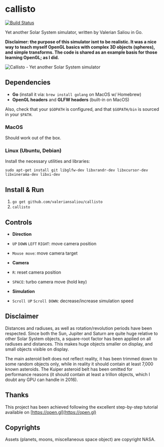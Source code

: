 callisto
========

[![Build Status](https://img.shields.io/travis/valeriansaliou/callisto/master.svg)](https://travis-ci.org/valeriansaliou/callisto)

Yet another Solar System simulator, written by Valerian Saliou in Go.

**Disclaimer: the purpose of this simulator isnt to be realistic. It was a nice way to teach myself OpenGL basics with complex 3D objects (spheres), and simple transforms. The code is shared as an example basis for those learning OpenGL; as I did.**

![Callisto - Yet another Solar System simulator](https://valeriansaliou.github.io/callisto/images/solar-system-simulator.jpg)

## Dependencies

 * **Go** (install it via: `brew install golang` on MacOS w/ Homebrew)
 * **OpenGL headers** and **GLFW headers** (built-in on MacOS)

Also, check that your `$GOPATH` is configured, and that `$GOPATH/bin` is sourced in your `$PATH`.

### MacOS

Should work out of the box.

### Linux (Ubuntu, Debian)

Install the necessary utilities and libraries:

`sudo apt-get install git libglfw-dev libxrandr-dev libxcursor-dev libxinerama-dev libxi-dev`

## Install & Run

 1. `go get github.com/valeriansaliou/callisto`
 2. `callisto`

## Controls

 * **Direction**
  * `UP` `DOWN` `LEFT` `RIGHT`: move camera position
  * `Mouse move`: move camera target

 * **Camera**
  * `R`: reset camera position
  * `SPACE`: turbo camera move (hold key)

 * **Simulation**
  * `Scroll UP` `Scroll DOWN`: decrease/increase simulation speed

## Disclaimer

Distances and radiuses, as well as rotation/revolution periods have been respected. Since both the Sun, Jupiter and Saturn are quite huge relative to other Solar System objects, a square-root factor has been applied on all radiuses and distances. This makes huge objects smaller on display, and small objects visible on display.

The main asteroid belt does not reflect reality, it has been trimmed down to some random objects only, while in reality it should contain at least 7,000 known asteroids. The Kuiper asteroid belt has been omitted for performance reasons (it should contain at least a trillon objects, which I doubt any GPU can handle in 2016).

## Thanks

This project has been achieved following the excellent step-by-step tutorial available on [https://open.gl](https://open.gl)

## Copyrights

Assets (planets, moons, miscellaneous space object) are copyright NASA.
